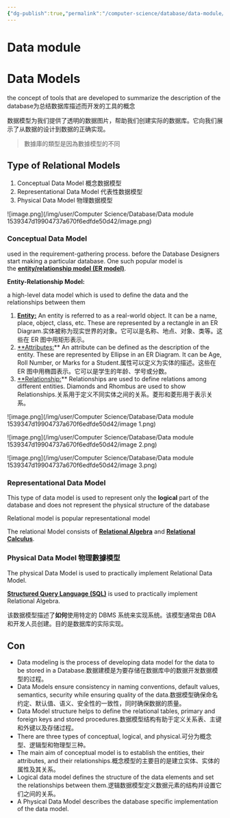 ```yaml
---
{"dg-publish":true,"permalink":"/computer-science/database/data-module/","tags":["gardenEntry"],"noteIcon":""}
---
```


# Data module

# **Data Models**

the concept of tools that are developed to summarize the description of the database为总结数据库描述而开发的工具的概念

数据模型为我们提供了透明的数据图片，帮助我们创建实际的数据库。它向我们展示了从数据的设计到数据的正确实现。

> 數據庫的類型是因為數據模型的不同
> 

## Type of Relational Models

1. Conceptual Data Model 概念数据模型
2. Representational Data Model 代表性数据模型
3. Physical Data Model 物理数据模型

![image.png](/img/user/Computer Science/Database/Data module 1539347d19904737a670f6edfde50d42/image.png)

### **Conceptual Data Model**

used in the requirement-gathering process. before the Database Designers start making a particular database. One such popular model is the [**entity/relationship model (ER model)**](https://www.geeksforgeeks.org/introduction-of-er-model/).

**Entity-Relationship Model:**

a high-level data model which is used to define the data and the relationships between them

1. [**Entity:**](https://www.geeksforgeeks.org/difference-between-entity-entity-set-and-entity-type/) An entity is referred to as a real-world object. It can be a name, place, object, class, etc. These are represented by a rectangle in an ER Diagram.实体被称为现实世界的对象。它可以是名称、地点、对象、类等。这些在 ER 图中用矩形表示。
2. [**Attributes:](https://www.geeksforgeeks.org/types-of-attributes-in-er-model/)** An attribute can be defined as the description of the entity. These are represented by Ellipse in an ER Diagram. It can be Age, Roll Number, or Marks for a Student.属性可以定义为实体的描述。这些在 ER 图中用椭圆表示。它可以是学生的年龄、学号或分数。
3. [**Relationship:](https://www.geeksforgeeks.org/relationships-in-er-model/)** Relationships are used to define relations among different entities. Diamonds and Rhombus are used to show Relationships.关系用于定义不同实体之间的关系。菱形和菱形用于表示关系。

![image.png](/img/user/Computer Science/Database/Data module 1539347d19904737a670f6edfde50d42/image 1.png)

![image.png](/img/user/Computer Science/Database/Data module 1539347d19904737a670f6edfde50d42/image 2.png)

![image.png](/img/user/Computer Science/Database/Data module 1539347d19904737a670f6edfde50d42/image 3.png)

### Representational Data Model

This type of data model is used to represent only the **logical** part of the database and does not represent the physical structure of the database

Relational model is popular representational model

The relational Model consists of [**Relational Algebra**](https://www.geeksforgeeks.org/introduction-of-relational-algebra-in-dbms/) and [**Relational Calculus**](https://www.geeksforgeeks.org/tuple-relational-calculus-trc-in-dbms/).

### **Physical Data Model 物理數據模型**

The physical Data Model is used to practically implement Relational Data Model.

[**Structured Query Language (SQL)**](https://www.geeksforgeeks.org/structured-query-language/) is used to practically implement Relational Algebra.

该数据模型描述了**如何**使用特定的 DBMS 系统来实现系统。该模型通常由 DBA 和开发人员创建。目的是数据库的实际实现。

## Con

- Data modeling is the process of developing data model for the data to be stored in a Database.数据建模是为要存储在数据库中的数据开发数据模型的过程。
- Data Models ensure consistency in naming conventions, default values, semantics, security while ensuring quality of the data.数据模型确保命名约定、默认值、语义、安全性的一致性，同时确保数据的质量。
- Data Model structure helps to define the relational tables, primary and foreign keys and stored procedures.数据模型结构有助于定义关系表、主键和外键以及存储过程。
- There are three types of conceptual, logical, and physical.可分为概念型、逻辑型和物理型三种。
- The main aim of conceptual model is to establish the entities, their attributes, and their relationships.概念模型的主要目的是建立实体、实体的属性及其关系。
- Logical data model defines the structure of the data elements and set the relationships between them.逻辑数据模型定义数据元素的结构并设置它们之间的关系。
- A Physical Data Model describes the database specific implementation of the data model.